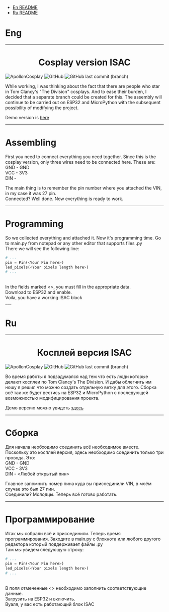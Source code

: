 - [En README](#Eng) </br>
- [Ru README](#Ru) </br>

# Eng
___
<h1 align="center"> Cosplay version ISAC</h1>

![ApollonCosplay](https://i.ibb.co/WGKRjRT/Apollon-Cosplay.png)
![GitHub](https://img.shields.io/github/license/T0CHKA2/Apollon?style=for-the-badge)
![GitHub last commit (branch)](https://img.shields.io/github/last-commit/T0CHKA2/Apollon/cosplay?style=for-the-badge)

While working, I was thinking about the fact that there are people who star in Tom Clancy's "The Division" cosplays. And to ease their burden, I decided that a separate branch could be created for this. The assembly will continue to be carried out on ESP32 and MicroPython with the subsequent possibility of modifying the project.

Demo version is [here](https://wokwi.com/projects/355118489164064769)
___
# Assembling

First you need to connect everything you need together. Since this is the cosplay version, only three wires need to be connected here. These are:</br>
GND - GND</br>
VCC - 3V3</br>
DIN - <Any open pin></br>

The main thing is to remember the pin number where you attached the VIN, in my case it was 27 pin.</br>
Connected? Well done. Now everything is ready to work.
___
# Programming

So we collected everything and attached it. Now it's programming time. Go to main.py from notepad or any other editor that supports files .py </br>
There we will see the following line: </br>
```python
# ...
pin = Pin(<Your Pin here>)
led_pixels(<Your pixels length here>)
# ...
```
</br>
In the fields marked <>, you must fill in the appropriate data. </br>
Download to ESP32 and enable. </br>
Voila, you have a working ISAC block </br>
___

# Ru
___
<h1 align="center">Косплей версия ISAC</h1>

![ApollonCosplay](https://i.ibb.co/WGKRjRT/Apollon-Cosplay.png)
![GitHub](https://img.shields.io/github/license/T0CHKA2/Apollon?style=for-the-badge)
![GitHub last commit (branch)](https://img.shields.io/github/last-commit/T0CHKA2/Apollon/cosplay?style=for-the-badge)

Во время работы я подзадумался над тем что есть люди которые делают косплеи по Tom Clancy's The Division. И дабы облегчить им ношу я решил что можно создать отдельную ветку для этого. Сборка всё так же будет вестись на ESP32 и MicroPython с последующей возможностью модифицирования проекта.</br>

Демо версию можно увидеть [здесь](https://wokwi.com/projects/355118489164064769)
___
# Сборка

Для начала необходимо соединить всё необходимое вместе. Поскольку это косплей версия, здесь необходимо соединить только три провода. Это:</br>
GND - GND</br>
VCC - 3V3</br>
DIN - <Любой открытый пин></br>

Главное запомнить номер пина куда вы присоединили VIN, в моём случае это был 27 пин.</br>
Соединили? Молодцы. Теперь всё готово работать.
___
# Программирование

Итак мы собрали всё и присоединили. Теперь время программирования. Заходите в main.py с блокнота или любого другого редактора который поддерживает файлы .py </br>
Там мы увидем следующую строку: </br>
```python
# ...
pin = Pin(<Your Pin here>)
led_pixels(<Your pixels length here>)
# ...
```
</br>
В поля отмеченные <> необходимо заполнить соответствующие данные. </br>
Загрузить на ESP32 и включить. </br>
Вуаля, у вас есть работающий блок ISAC </br>